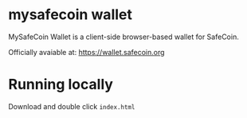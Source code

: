 # mysafecoin wallet

MySafeCoin Wallet is a client-side browser-based wallet for SafeCoin.

Officially avaiable at: https://wallet.safecoin.org


# Running locally
Download and double click `index.html`


